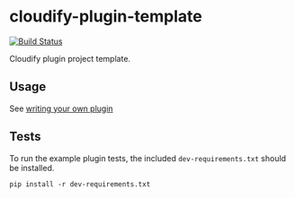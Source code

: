 cloudify-plugin-template
========================

[![Build Status](https://travis-ci.org/cloudify-cosmo/cloudify-plugin-template.svg?branch=master)](https://travis-ci.org/cloudify-cosmo/cloudify-plugin-template)

Cloudify plugin project template.

## Usage

See [writing your own plugin](https://docs.cloudify.co/latest/developer/writing_plugins/)

## Tests

To run the example plugin tests, the included `dev-requirements.txt` should be installed.

```
pip install -r dev-requirements.txt
```
